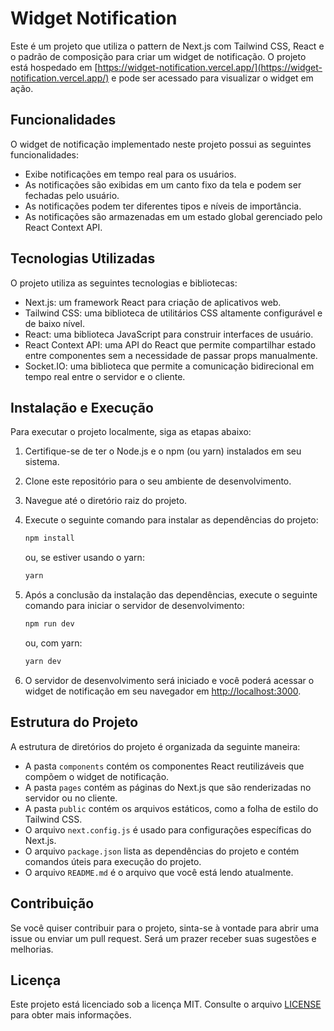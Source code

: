 # Widget Notification

Este é um projeto que utiliza o pattern de Next.js com Tailwind CSS, React e o padrão de composição para criar um widget de notificação. O projeto está hospedado em [https://widget-notification.vercel.app/](https://widget-notification.vercel.app/) e pode ser acessado para visualizar o widget em ação.

## Funcionalidades

O widget de notificação implementado neste projeto possui as seguintes funcionalidades:

- Exibe notificações em tempo real para os usuários.
- As notificações são exibidas em um canto fixo da tela e podem ser fechadas pelo usuário.
- As notificações podem ter diferentes tipos e níveis de importância.
- As notificações são armazenadas em um estado global gerenciado pelo React Context API.

## Tecnologias Utilizadas

O projeto utiliza as seguintes tecnologias e bibliotecas:

- Next.js: um framework React para criação de aplicativos web.
- Tailwind CSS: uma biblioteca de utilitários CSS altamente configurável e de baixo nível.
- React: uma biblioteca JavaScript para construir interfaces de usuário.
- React Context API: uma API do React que permite compartilhar estado entre componentes sem a necessidade de passar props manualmente.
- Socket.IO: uma biblioteca que permite a comunicação bidirecional em tempo real entre o servidor e o cliente.

## Instalação e Execução

Para executar o projeto localmente, siga as etapas abaixo:

1. Certifique-se de ter o Node.js e o npm (ou yarn) instalados em seu sistema.
2. Clone este repositório para o seu ambiente de desenvolvimento.
3. Navegue até o diretório raiz do projeto.
4. Execute o seguinte comando para instalar as dependências do projeto:

   ```bash
   npm install
   ```

   ou, se estiver usando o yarn:

   ```bash
   yarn
   ```

5. Após a conclusão da instalação das dependências, execute o seguinte comando para iniciar o servidor de desenvolvimento:

   ```bash
   npm run dev
   ```

   ou, com yarn:

   ```bash
   yarn dev
   ```

6. O servidor de desenvolvimento será iniciado e você poderá acessar o widget de notificação em seu navegador em [http://localhost:3000](http://localhost:3000).

## Estrutura do Projeto

A estrutura de diretórios do projeto é organizada da seguinte maneira:

- A pasta `components` contém os componentes React reutilizáveis que compõem o widget de notificação.
- A pasta `pages` contém as páginas do Next.js que são renderizadas no servidor ou no cliente.
- A pasta `public` contém os arquivos estáticos, como a folha de estilo do Tailwind CSS.
- O arquivo `next.config.js` é usado para configurações específicas do Next.js.
- O arquivo `package.json` lista as dependências do projeto e contém comandos úteis para execução do projeto.
- O arquivo `README.md` é o arquivo que você está lendo atualmente.

## Contribuição

Se você quiser contribuir para o projeto, sinta-se à vontade para abrir uma issue ou enviar um pull request. Será um prazer receber suas sugestões e melhorias.

## Licença

Este projeto está licenciado sob a licença MIT. Consulte o arquivo [LICENSE](LICENSE) para obter mais informações.
